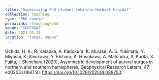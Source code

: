 ```yaml
---
title: "Supervising PhD student (Akihito-Herbert Uchida)"
collection: teaching
type: "PhD course"
permalink: /teaching/phd
venue: "SOKENDAI"
date: 2021-03-31
location: "Tokyo, Japan"
---
```


Uchida, H. A., R. Kataoka, A. Kadokura, K. Murase, A. S. Yukimatu, Y. Miyoshi, K. Shiokawa, Y. Ebihara, K. Hosokawa, A. Matsuoka, S. Kurita, S. Fujita, I. Shinohara (2020), Asymmetric development of auroral surges in northern and southern hemispheres, Geophysical Research Letters, 47, e2020GL088750. https://doi.org/10.1029/2020GL088750.